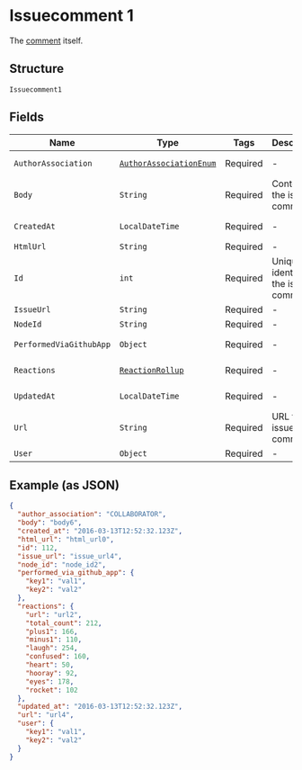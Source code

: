 
# Issuecomment 1

The [comment](https://docs.github.com/rest/reference/issues#comments) itself.

## Structure

`Issuecomment1`

## Fields

| Name | Type | Tags | Description | Getter | Setter |
|  --- | --- | --- | --- | --- | --- |
| `AuthorAssociation` | [`AuthorAssociationEnum`](../../doc/models/author-association-enum.md) | Required | - | AuthorAssociationEnum getAuthorAssociation() | setAuthorAssociation(AuthorAssociationEnum authorAssociation) |
| `Body` | `String` | Required | Contents of the issue comment | String getBody() | setBody(String body) |
| `CreatedAt` | `LocalDateTime` | Required | - | LocalDateTime getCreatedAt() | setCreatedAt(LocalDateTime createdAt) |
| `HtmlUrl` | `String` | Required | - | String getHtmlUrl() | setHtmlUrl(String htmlUrl) |
| `Id` | `int` | Required | Unique identifier of the issue comment | int getId() | setId(int id) |
| `IssueUrl` | `String` | Required | - | String getIssueUrl() | setIssueUrl(String issueUrl) |
| `NodeId` | `String` | Required | - | String getNodeId() | setNodeId(String nodeId) |
| `PerformedViaGithubApp` | `Object` | Required | - | Object getPerformedViaGithubApp() | setPerformedViaGithubApp(Object performedViaGithubApp) |
| `Reactions` | [`ReactionRollup`](../../doc/models/reaction-rollup.md) | Required | - | ReactionRollup getReactions() | setReactions(ReactionRollup reactions) |
| `UpdatedAt` | `LocalDateTime` | Required | - | LocalDateTime getUpdatedAt() | setUpdatedAt(LocalDateTime updatedAt) |
| `Url` | `String` | Required | URL for the issue comment | String getUrl() | setUrl(String url) |
| `User` | `Object` | Required | - | Object getUser() | setUser(Object user) |

## Example (as JSON)

```json
{
  "author_association": "COLLABORATOR",
  "body": "body6",
  "created_at": "2016-03-13T12:52:32.123Z",
  "html_url": "html_url0",
  "id": 112,
  "issue_url": "issue_url4",
  "node_id": "node_id2",
  "performed_via_github_app": {
    "key1": "val1",
    "key2": "val2"
  },
  "reactions": {
    "url": "url2",
    "total_count": 212,
    "plus1": 166,
    "minus1": 110,
    "laugh": 254,
    "confused": 160,
    "heart": 50,
    "hooray": 92,
    "eyes": 178,
    "rocket": 102
  },
  "updated_at": "2016-03-13T12:52:32.123Z",
  "url": "url4",
  "user": {
    "key1": "val1",
    "key2": "val2"
  }
}
```

